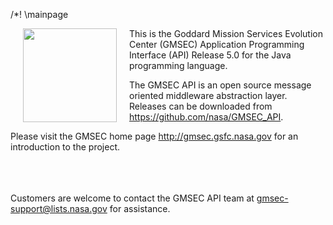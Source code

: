 
/*! \mainpage

<img src="../../gmsec_logo.png" width="150" height="150" style="margin: 0px 20px 0px 20px;" align="left">

This is the Goddard Mission Services Evolution Center (GMSEC) Application Programming Interface (API)
Release 5.0 for the Java programming language.

The GMSEC API is an open source message oriented middleware abstraction layer. Releases can be
downloaded from <a href="https://github.com/nasa/GMSEC_API">https://github.com/nasa/GMSEC_API</a>.

Please visit the GMSEC home page <a href="http://gmsec.gsfc.nasa.gov">http://gmsec.gsfc.nasa.gov</a>
for an introduction to the project.

<br>
<br>
<br>
Customers are welcome to contact the GMSEC API team at <a href="mailto://gmsec-support@lists.nasa.gov">gmsec-support@lists.nasa.gov</a> for assistance.
